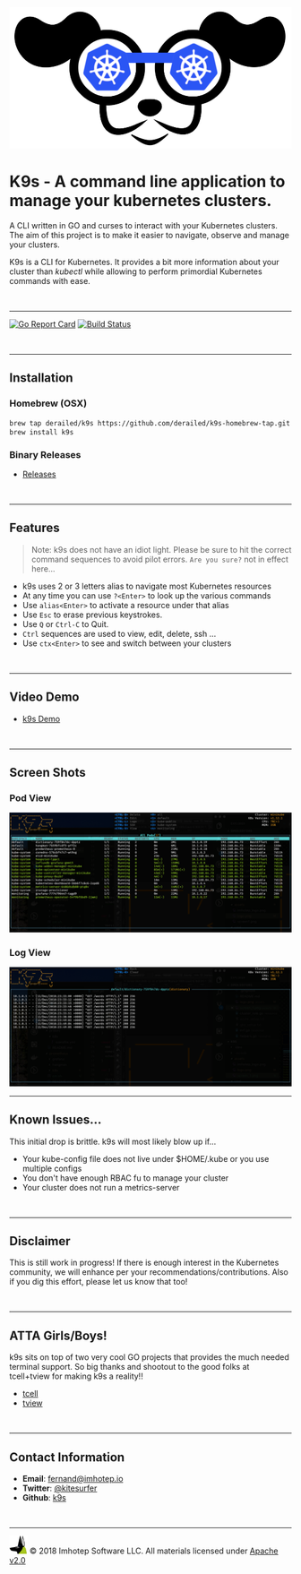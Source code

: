 <img src="assets/k9s.png">

# K9s - A command line application to manage your kubernetes clusters.

A CLI written in GO and curses to interact with your Kubernetes clusters.
The aim of this project is to make it easier to navigate, observe and manage
your clusters.

K9s is a CLI for Kubernetes. It provides a bit more information about your cluster
than *kubectl* while allowing to perform primordial Kubernetes commands with ease.

<br/>

---

[![Go Report Card](https://goreportcard.com/badge/github.com/derailed/k9s)](https://goreportcard.com/report/github.com/derailed/k9s)
[![Build Status](https://travis-ci.org/derailed/k9s.svg?branch=master)](https://travis-ci.org/derailed/k9s)


<br/>

---
## Installation

### Homebrew (OSX)

```shell
brew tap derailed/k9s https://github.com/derailed/k9s-homebrew-tap.git
brew install k9s
```

### Binary Releases

- [Releases](https://github.com/derailed/k9s/releases)



<br/>

---
## Features

> Note: k9s does not have an idiot light. Please be sure to hit the correct command
> sequences to avoid pilot errors. `Are you sure?` not in effect here...

+ k9s uses 2 or 3 letters alias to navigate most Kubernetes resources
+ At any time you can use `?<Enter>` to look up the various commands
+ Use `alias<Enter>` to activate a resource under that alias
+ Use `Esc` to erase previous keystrokes.
+ Use `Q` or `Ctrl-C` to Quit.
+ `Ctrl` sequences are used to view, edit, delete, ssh ...
+ Use `ctx<Enter>` to see and switch between your clusters

<br/>

---
## Video Demo

+ [k9s Demo](https://youtu.be/k7zseUhaXeU)


<br/>

---
## Screen Shots

### Pod View

<img src="assets/screen_1.png">

### Log View

<img src="assets/screen_2.png">

<br/>

---
## Known Issues...

This initial drop is brittle. k9s will most likely blow up if...

+ Your kube-config file does not live under $HOME/.kube or you use multiple configs
+ You don't have enough RBAC fu to manage your cluster
+ Your cluster does not run a metrics-server

<br/>

---
## Disclaimer

This is still work in progress! If there is enough interest in the Kubernetes
community, we will enhance per your recommendations/contributions. Also if you
dig this effort, please let us know that too!

<br/>

---
## ATTA Girls/Boys!

k9s sits on top of two very cool GO projects that provides the much needed terminal
support. So big thanks and shootout to the good folks at tcell+tview for
making k9s a reality!!

+ [tcell](https://github.com/gdamore/tcell)
+ [tview](https://github.com/rivo/tview)


<br/>

---
## Contact Information

+ **Email**:   fernand@imhotep.io
+ **Twitter**: [@kitesurfer](https://twitter.com/kitesurfer?lang=en)
+ **Github**:  [k9s](https://github.com/derailed/k9s)
<br/>

---
<img src="assets/imhotep_logo.png" width="32" height="auto"/> © 2018 Imhotep Software LLC.
All materials licensed under [Apache v2.0](http://www.apache.org/licenses/LICENSE-2.0)